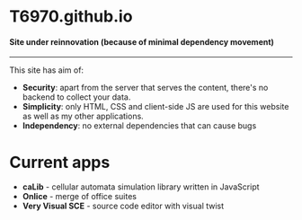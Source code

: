 # T6970.github.io
#### Site under reinnovation (because of minimal dependency movement)
---
This site has aim of:
- **Security**: apart from the server that serves the content, there's no backend to collect your data.
- **Simplicity**: only HTML, CSS and client-side JS are used for this website as well as my other applications.
- **Independency**: no external dependencies that can cause bugs

# Current apps
- **caLib** - cellular automata simulation library written in JavaScript
- **Onlice** - merge of office suites
- **Very Visual SCE** - source code editor with visual twist
